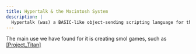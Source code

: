 ```yaml
---
title: Hypertalk & the Macintosh System
description: |
  Hypertalk (was) a BASIC-like object-sending scripting language for the OSX system.
---
```


The main use we have found for it is creating smol games, such as [[Project_Titan]](./ProjectTitan)
